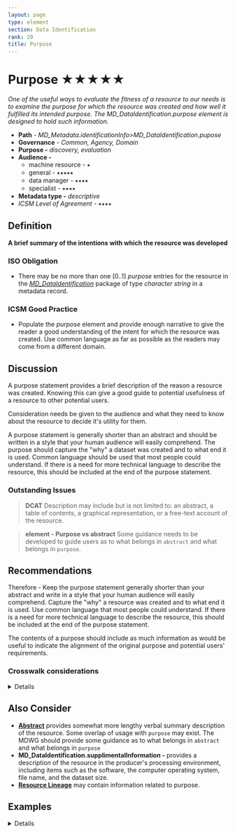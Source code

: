 ```yaml
---
layout: page
type: element
section: Data Identification
rank: 20
title: Purpose
---
```

#  Purpose ★★★★★
*One of the useful ways to evaluate the fitness of a resource to our needs is to examine the purpose for which the resource was created and how well it fulfilled its intended purpose.  The *MD_DataIdentification.purpose* element is designed to hold such information.*

- **Path** - *MD_Metadata.identificationInfo>MD_DataIdentification.pupose*
- **Governance** -  *Common, Agency, Domain*
- **Purpose -** *discovery, evaluation*
- **Audience -**
  - machine resource - ⭑
  - general - ⭑⭑⭑⭑⭑
  - data manager - ⭑⭑⭑⭑
  - specialist - ⭑⭑⭑⭑
- **Metadata type -** *descriptive*
- *ICSM Level of Agreement* - ⭑⭑⭑⭑

## Definition
**A brief summary of the intentions with which the resource was developed**

### ISO Obligation
- There may be no more than one [0..1] *purpose* entries for the resource in the   *[MD_DataIdentification](./class-MD_DataIdentification)* package of type *character string* in a metadata record.

### ICSM Good Practice
- Populate the *purpose* element and provide enough narrative to give the reader a good understanding of the intent for which the resource was created. Use common language as far as possible as the readers may come from a different domain.

## Discussion
A purpose statement provides a brief description of the reason a resource was created. Knowing this can give a good guide to potential usefulness of a resource to other potential users.

Consideration needs be given to the audience and what they need to know about the resource to decide it's utility for them.

A purpose statement is generally shorter than an abstract and should be written in a style that your human audience will easily comprehend. The purpose should capture the "why" a dataset was created and to what end it is used. Common language should be used that most people could understand. If there is a need for more technical language to describe the resource, this should be included at the end of the purpose statement.

### Outstanding Issues
> **DCAT**
Description may include but is not limited to: an abstract, a table of contents, a graphical representation, or a free-text account of the resource.

> **element - Purpose vs abstract**
Some guidance needs to be developed to guide users as to what belongs in `abstract` and what belongs in `purpose`.

## Recommendations
Therefore - Keep the purpose statement  generally shorter than your abstract and write in a style that your human audience will easily comprehend. Capture the "why" a resource was created and to what end it is used. Use common language that most people could understand. If there is a need for more technical language to describe the resource, this should be included at the end of the purpose statement.

The contents of a purpose should include as much information as would be useful to indicate the alignment of the original purpose and potential users' requirements.

### Crosswalk considerations

<details>

#### Dublin core / CKAN / data.gov.au
Maps to *description*?

#### DCAT
Maps to *dct.description* (as does *abstract*)

#### RIF-CS
Maps to *dct.description*

</details>

## Also Consider
- **[Abstract](./Abstract)** provides somewhat more lengthy verbal summary description of the resource. Some overlap of usage with `purpose` may exist. The MDWG should provide some guidance as to what belongs in `abstract` and what belongs in `purpose`
- **MD_DataIdentification.supplimentalInformation -** provides a description of the resource in the producer's processing environment, including items such as the software, the computer operating system, file name, and the dataset size. 
- **[Resource Lineage](./ResourceLineage)** may contain information related to purpose.

## Examples

<details>

### ABARES
> The Australian Surveying and Land Information Group (AUSLIG) has the responsibility for providing topographic mapping information at a national scale. 
AUSLIG has undertaken the Australian Geographic Database program to enhance this topographic map information so it is suitable for use in Geographic Information Systems. 
The data resulting from this program are known as GEODATA. Each GEODATA product incorporates characteristics such as customer focus, national consistency, assured quality and comprehensive documentation.

### XML -
```
<mdb:MD_Metadata>
....
  <mdb:identificationInfo>
    <mri:MD_DataIdentification>
    ....
      <mri:purpose>
        <gco:CharacterString>  This is a sample purpose statement reprinted from the document AS/NZS ISO 19115.1:2015:
        This dataset was developed to record information necessary for the administration of the
        Mining Act.</gco:CharacterString>
      </mri:purpose>
    ....
    </mri:MD_DataIdentification>
  </mdb:identificationInfo>
....
</mdb:MD_Metadata>
```

### UML diagrams
Recommended elements highlighted in Yellow
![purpose](../images/PurposeUML.png)

</details>

